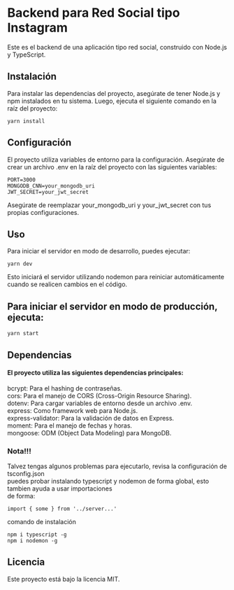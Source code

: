 # Backend para Red Social tipo Instagram

Este es el backend de una aplicación tipo red social, construido con Node.js y TypeScript.

## Instalación

Para instalar las dependencias del proyecto, asegúrate de tener Node.js y npm instalados en tu sistema. Luego, ejecuta el siguiente comando en la raíz del proyecto:

```
yarn install
```
## Configuración
El proyecto utiliza variables de entorno para la configuración. Asegúrate de crear un archivo .env en la raíz del proyecto con las siguientes variables:

```
PORT=3000
MONGODB_CNN=your_mongodb_uri
JWT_SECRET=your_jwt_secret
```
Asegúrate de reemplazar your_mongodb_uri y your_jwt_secret con tus propias configuraciones.

## Uso
Para iniciar el servidor en modo de desarrollo, puedes ejecutar:

```
yarn dev
```

Esto iniciará el servidor utilizando nodemon para reiniciar automáticamente cuando se realicen cambios en el código.

## Para iniciar el servidor en modo de producción, ejecuta:

```
yarn start
```

## Dependencias
#### El proyecto utiliza las siguientes dependencias principales:

bcrypt: Para el hashing de contraseñas.  
cors: Para el manejo de CORS (Cross-Origin Resource Sharing).  
dotenv: Para cargar variables de entorno desde un archivo .env.  
express: Como framework web para Node.js.  
express-validator: Para la validación de datos en Express.  
moment: Para el manejo de fechas y horas.  
mongoose: ODM (Object Data Modeling) para MongoDB.


### Nota!!!
Talvez tengas algunos problemas para ejecutarlo, revisa la configuración de tsconfig.json  
puedes probar instalando typescript y nodemon de forma global, esto tambien ayuda a usar importaciones  
de forma:  
```
import { some } from '../server...'
```
comando de instalación  
```
npm i typescript -g
npm i nodemon -g
```

## Licencia
Este proyecto está bajo la licencia MIT.